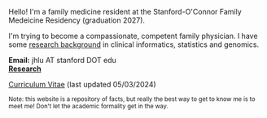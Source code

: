 Hello! I'm a family medicine resident at the Stanford-O'Connor Family Medeicine Residency (graduation 2027). 

I'm trying to become a compassionate, competent family physician. I have some [research background](research.md) in clinical informatics, statistics and genomics.  

**Email:** jhlu AT stanford DOT edu   
**[Research](research.md)**

[Curriculum Vitae](JonathanLu.CV.05-03-24.pdf) (last updated 05/03/2024) 

<sub> Note: this website is a repository of facts, but really the best way to get to know me is to meet me! Don't let the academic formality get in the way. </sub>

